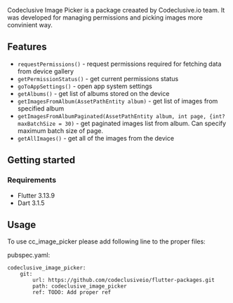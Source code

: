 Codeclusive Image Picker is a package creaated by Codeclusive.io team. It was developed for managing permissions and picking images more convinient way. 

## Features

- ```requestPermissions()``` - request permissions required for fetching data from device gallery
- ```getPermissionStatus()``` - get current permissions status
- ```goToAppSettings()``` - open app system settings
- ```getAlbums()``` - get list of albums stored on the device
- ```getImagesFromAlbum(AssetPathEntity album)``` - get list of images from specified album
- ```getImagesFromAlbumPaginated(AssetPathEntity album, int page, {int? maxBatchSize = 30)``` - get paginated images list from album. Can specify maximum batch size of page.
- ```getAllImages()``` - get all of the images from the device
 
## Getting started

### Requirements
- Flutter 3.13.9
- Dart 3.1.5

## Usage
To use cc_image_picker please add following line to the proper files:

pubspec.yaml:
```dependencies:
codeclusive_image_picker:
    git:
        url: https://github.com/codeclusiveio/flutter-packages.git
        path: codeclusive_image_picker
        ref: TODO: Add proper ref
```
